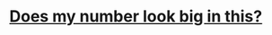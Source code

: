 # [Does my number look big in this?](https://www.codewars.com/kata/does-my-number-look-big-in-this/)
